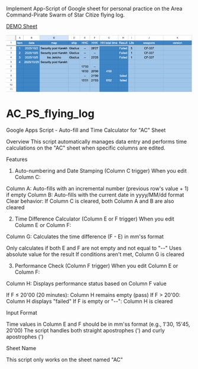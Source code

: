 Implement App-Script of Google sheet for personal practice on the Area Command-Pirate Swarm of Star Citize flying log.

[DEMO Sheet](https://docs.google.com/spreadsheets/d/1-OhV43fzGFjN5EoMSNNFcIudTckc0a7HdU1LWKI-9wc/edit?usp=sharing)

![img.png](img.png)

# AC_PS_flying_log
Google Apps Script - Auto-fill and Time Calculator for "AC" Sheet

Overview
This script automatically manages data entry and performs time calculations on the "AC" sheet when specific columns are edited.

Features
1. Auto-numbering and Date Stamping (Column C trigger)
   When you edit Column C:

Column A: Auto-fills with an incremental number (previous row's value + 1) if empty
Column B: Auto-fills with the current date in yyyy/MM/dd format
Clear behavior: If Column C is cleared, both Column A and B are also cleared

2. Time Difference Calculator (Column E or F trigger)
   When you edit Column E or Column F:

Column G: Calculates the time difference (F - E) in mm'ss format

Only calculates if both E and F are not empty and not equal to "--"
Uses absolute value for the result
If conditions aren't met, Column G is cleared



3. Performance Check (Column F trigger)
   When you edit Column E or Column F:

Column H: Displays performance status based on Column F value

If F ≤ 20'00 (20 minutes): Column H remains empty (pass)
If F > 20'00: Column H displays "failed"
If F is empty or "--": Column H is cleared



Input Format

Time values in Column E and F should be in mm'ss format (e.g., 1'30, 15'45, 20'00)
The script handles both straight apostrophes (') and curly apostrophes (')

Sheet Name

This script only works on the sheet named "AC"
